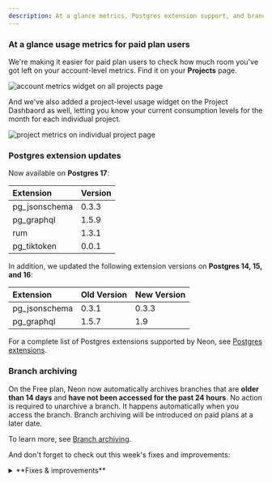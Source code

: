```yaml
---
description: At a glance metrics, Postgres extension support, and branch archiving
---
```


### At a glance usage metrics for paid plan users

We're making it easier for paid plan users to check how much room you've got left on your account-level metrics. Find it on your **Projects** page.

![account metrics widget on all projects page](/docs/relnotes/paid_account_metrics_widget.png)

And we've also added a project-level usage widget on the Project Dashbaord as well, letting you know your current consumption levels for the month for each individual project.

![project metrics on individual project page](/docs/relnotes/paid_project_limits_widget.png)

### Postgres extension updates

Now available on **Postgres 17**:

| Extension     | Version |
| :------------ | :------ |
| pg_jsonschema | 0.3.3   |
| pg_graphql    | 1.5.9   |
| rum           | 1.3.1   |
| pg_tiktoken   | 0.0.1   |

In addition, we updated the following extension versions on **Postgres 14, 15, and 16**:

| Extension     | Old Version | New Version |
| :------------ | :---------- | :---------- |
| pg_jsonschema | 0.3.1       | 0.3.3       |
| pg_graphql    | 1.5.7       | 1.9         |

For a complete list of Postgres extensions supported by Neon, see [Postgres extensions](/docs/extensions/pg-extensions).

### Branch archiving

On the Free plan, Neon now automatically archives branches that are **older than 14 days** and **have not been accessed for the past 24 hours**. No action is required to unarchive a branch. It happens automatically when you access the branch. Branch archiving will be introduced on paid plans at a later date.

To learn more, see [Branch archiving](/docs/guides/branch-archiving).

And don't forget to check out this week's fixes and improvements:

<details>

<summary>**Fixes & improvements**</summary>

- **Neon Authorize**

  Neon Authorize is now supported on Postgres 17. This recently introduced feature lets you move Postgres Row-Level Security (RLS) policies into your codebase. To learn more, read the [announcement](https://neon.tech/blog/introducing-neon-authorize) or check out the [docs](/guides/neon-authorize).

- **Neon Vercel Integration**

  The Neon Vercel Integration is now supported on Organization-owned projects.

- **Neon CLI enhancements**

  The Neon CLI was updated to version 2.4.0. For upgrade instructions, see [Upgrading the Neon CLI](https://neon.tech/docs/reference/cli-install#upgrade).

  The `branches list` command now shows a branches `Current State`. Current branch states include:

  - `init` - the branch is being created but is not available for querying.
  - `ready` - the branch is fully operational and ready for querying. Expect normal query response times.
  - `archived` - the branch is stored in cost-effective archive storage. Expect slow query response times.

    ```bash
    neon branches list --project-id green-hat-46829796
    ┌───────────────────────────┬──────┬─────────┬───────────────┬──────────────────────┐
    │ Id                        │ Name │ Default │ Current State │ Created At           │
    ├───────────────────────────┼──────┼─────────┼───────────────┼──────────────────────┤
    │ br-muddy-firefly-a7kzf0d4 │ main │ true    │ ready         │ 2024-10-30T14:59:57Z │
    └───────────────────────────┴──────┴─────────┴───────────────┴──────────────────────┘
    ```

  The `Updated At` value was removed from the `branches list` command output. This value reflected internal metadata changes only, providing limited value.

- **Neon API updates**

  We've introduced several new endpoints for managing [Organizations](https://neon.tech/docs/manage/organizations) in Neon. The new endpoints include:

  - [Get organization details](https://api-docs.neon.tech/reference/getorganization)
  - [Get organization members](https://api-docs.neon.tech/reference/getorganizationmembers)
  - [Get organization member details](https://api-docs.neon.tech/reference/getorganizationmember)
  - [Get organization invitation details](https://api-docs.neon.tech/reference/getorganizationinvitations)
  - [Create organizations invitations](https://api-docs.neon.tech/reference/createorganizationinvitations)

- **Fixes**

  - The previous query was not cleared after selecting a query from the **History** list in the **Neon SQL Editor**, causing the previous query to be run instead of the selected query.
  - Fixed an issue where resetting a branch from its parent regenerated passwords on the child branch. This should only occur when the parent branch is configured as a protected branch.
  - Fixed an issue on the **Monitoring** page where lines on the **RAM** and **Working set size** graphs overflowed the graph area.
  - Removed usage alerts from shared Neon projects. The alerts should only appear for project owners.
  - Added validation that prevents an Organization name field from being left blank when creating a new Organization.
  - Fix an issue with the **psql** `\help` or `\h` commands accessible via the Neon SQL Editor. The specified help page failed to display.

    <Admonition type="tip" title="Did you know?">
    The Neon SQL Editor supports `psql` meta-commands, which act like shortcuts for interacting with your database. If you are already familiar with using meta-commands from the `psql` command-line interface, you can use many of those same commands in the SQL Editor.

    To get a list of supported commands, use `\?`. For more info, see [meta-commands](/docs/get-started-with-neon/query-with-neon-sql-editor#meta-commands) section of our [Query with Neon's SQL Editor](/docs/get-started-with-neon/query-with-neon-sql-editor) docs page.
    </Admonition>

</details>
